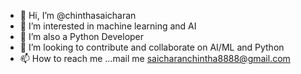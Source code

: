 - 👋 Hi, I’m @chinthasaicharan
- 👀 I’m interested in machine learning and AI
- 🌱 I’m also a Python Developer
- 💞️ I’m looking to contribute and collaborate on AI/ML and Python
- 📫 How to reach me ...mail me saicharanchintha8888@gmail.com
  


